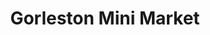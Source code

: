 ---
title: "Gorleston Mini Market"
url: /great-yarmouth/gorleston-mini-market/
shop: Lebensmittel
---